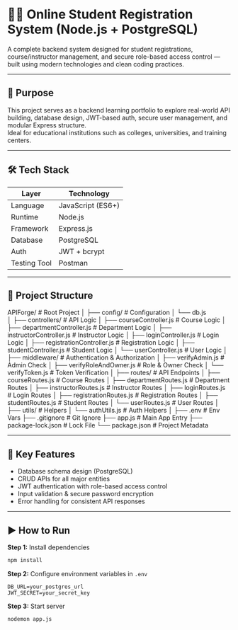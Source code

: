 # 🧑‍🎓 Online Student Registration System (Node.js + PostgreSQL)

A complete backend system designed for student registrations, course/instructor management, and secure role-based access control — built using modern technologies and clean coding practices.

---

## 📌 Purpose

This project serves as a backend learning portfolio to explore real-world API building, database design, JWT-based auth, secure user management, and modular Express structure.  
Ideal for educational institutions such as colleges, universities, and training centers.

---

## 🛠️ Tech Stack

| Layer        | Technology        |
|--------------|-------------------|
| Language     | JavaScript (ES6+) |
| Runtime      | Node.js           |
| Framework    | Express.js        |
| Database     | PostgreSQL        |
| Auth         | JWT + bcrypt      |
| Testing Tool | Postman           |

---

## 📂 Project Structure

APIForge/                         # Root Project
│
├── config/                       # Configuration
│   └── db.js                    
│
├── controllers/                  # API Logic
│   ├── courseController.js       # Course Logic
│   ├── departmentController.js   # Department Logic
│   ├── instructorController.js   # Instructor Logic
│   ├── loginController.js        # Login Logic
│   ├── registrationController.js # Registration Logic
│   ├── studentController.js      # Student Logic
│   └── userController.js         # User Logic
│
├── middleware/                   # Authentication & Authorization
│   ├── verifyAdmin.js            # Admin Check
│   ├── verifyRoleAndOwner.js     # Role & Owner Check
│   └── verifyToken.js            # Token Verification
│
├── routes/                       # API Endpoints
│   ├── courseRoutes.js           # Course Routes
│   ├── departmentRoutes.js       # Department Routes
│   ├── instructorRoutes.js       # Instructor Routes
│   ├── loginRoutes.js            # Login Routes
│   ├── registrationRoutes.js     # Registration Routes
│   ├── studentRoutes.js          # Student Routes
│   └── userRoutes.js             # User Routes
│
├── utils/                        # Helpers
│   └── authUtils.js              # Auth Helpers
│
├── .env                          # Env Vars
├── .gitignore                    # Git Ignore
├── app.js                        # Main App Entry
├── package-lock.json             # Lock File
└── package.json                  # Project Metadata

---

## 🔑 Key Features

- Database schema design (PostgreSQL)
- CRUD APIs for all major entities  
- JWT authentication with role-based access control  
- Input validation & secure password encryption  
- Error handling for consistent API responses  

---

## ▶️ How to Run

**Step 1:** Install dependencies  
```bash
npm install
```

**Step 2:** Configure environment variables in `.env`  
```env
DB_URL=your_postgres_url
JWT_SECRET=your_secret_key
```

**Step 3:** Start server  
```bash
nodemon app.js
```
